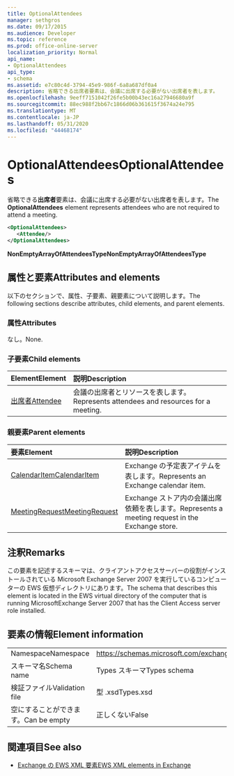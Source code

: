 ```yaml
---
title: OptionalAttendees
manager: sethgros
ms.date: 09/17/2015
ms.audience: Developer
ms.topic: reference
ms.prod: office-online-server
localization_priority: Normal
api_name:
- OptionalAttendees
api_type:
- schema
ms.assetid: e7c80c4d-3794-45e9-986f-6a8a687df0a4
description: 省略できる出席者要素は、会議に出席する必要がない出席者を表します。
ms.openlocfilehash: 9eeff7151042f26fe5b00b43ec16a27946680a9f
ms.sourcegitcommit: 88ec988f2bb67c1866d06b361615f3674a24e795
ms.translationtype: MT
ms.contentlocale: ja-JP
ms.lasthandoff: 05/31/2020
ms.locfileid: "44468174"
---
```

# <a name="optionalattendees"></a><span data-ttu-id="cd263-103">OptionalAttendees</span><span class="sxs-lookup"><span data-stu-id="cd263-103">OptionalAttendees</span></span>

<span data-ttu-id="cd263-104">省略できる**出席者**要素は、会議に出席する必要がない出席者を表します。</span><span class="sxs-lookup"><span data-stu-id="cd263-104">The **OptionalAttendees** element represents attendees who are not required to attend a meeting.</span></span> 
  
```xml
<OptionalAttendees>
   <Attendee/>
</OptionalAttendees>
```

 <span data-ttu-id="cd263-105">**NonEmptyArrayOfAttendeesType**</span><span class="sxs-lookup"><span data-stu-id="cd263-105">**NonEmptyArrayOfAttendeesType**</span></span>
## <a name="attributes-and-elements"></a><span data-ttu-id="cd263-106">属性と要素</span><span class="sxs-lookup"><span data-stu-id="cd263-106">Attributes and elements</span></span>

<span data-ttu-id="cd263-107">以下のセクションで、属性、子要素、親要素について説明します。</span><span class="sxs-lookup"><span data-stu-id="cd263-107">The following sections describe attributes, child elements, and parent elements.</span></span>
  
### <a name="attributes"></a><span data-ttu-id="cd263-108">属性</span><span class="sxs-lookup"><span data-stu-id="cd263-108">Attributes</span></span>

<span data-ttu-id="cd263-109">なし。</span><span class="sxs-lookup"><span data-stu-id="cd263-109">None.</span></span>
  
### <a name="child-elements"></a><span data-ttu-id="cd263-110">子要素</span><span class="sxs-lookup"><span data-stu-id="cd263-110">Child elements</span></span>

|<span data-ttu-id="cd263-111">**Element**</span><span class="sxs-lookup"><span data-stu-id="cd263-111">**Element**</span></span>|<span data-ttu-id="cd263-112">**説明**</span><span class="sxs-lookup"><span data-stu-id="cd263-112">**Description**</span></span>|
|:-----|:-----|
|[<span data-ttu-id="cd263-113">出席者</span><span class="sxs-lookup"><span data-stu-id="cd263-113">Attendee</span></span>](attendee.md) <br/> |<span data-ttu-id="cd263-114">会議の出席者とリソースを表します。</span><span class="sxs-lookup"><span data-stu-id="cd263-114">Represents attendees and resources for a meeting.</span></span>  <br/> |
   
### <a name="parent-elements"></a><span data-ttu-id="cd263-115">親要素</span><span class="sxs-lookup"><span data-stu-id="cd263-115">Parent elements</span></span>

|<span data-ttu-id="cd263-116">**要素**</span><span class="sxs-lookup"><span data-stu-id="cd263-116">**Element**</span></span>|<span data-ttu-id="cd263-117">**説明**</span><span class="sxs-lookup"><span data-stu-id="cd263-117">**Description**</span></span>|
|:-----|:-----|
|[<span data-ttu-id="cd263-118">CalendarItem</span><span class="sxs-lookup"><span data-stu-id="cd263-118">CalendarItem</span></span>](calendaritem.md) <br/> |<span data-ttu-id="cd263-119">Exchange の予定表アイテムを表します。</span><span class="sxs-lookup"><span data-stu-id="cd263-119">Represents an Exchange calendar item.</span></span>  <br/> |
|[<span data-ttu-id="cd263-120">MeetingRequest</span><span class="sxs-lookup"><span data-stu-id="cd263-120">MeetingRequest</span></span>](meetingrequest.md) <br/> |<span data-ttu-id="cd263-121">Exchange ストア内の会議出席依頼を表します。</span><span class="sxs-lookup"><span data-stu-id="cd263-121">Represents a meeting request in the Exchange store.</span></span>  <br/> |
   
## <a name="remarks"></a><span data-ttu-id="cd263-122">注釈</span><span class="sxs-lookup"><span data-stu-id="cd263-122">Remarks</span></span>

<span data-ttu-id="cd263-123">この要素を記述するスキーマは、クライアントアクセスサーバーの役割がインストールされている Microsoft Exchange Server 2007 を実行しているコンピューターの EWS 仮想ディレクトリにあります。</span><span class="sxs-lookup"><span data-stu-id="cd263-123">The schema that describes this element is located in the EWS virtual directory of the computer that is running MicrosoftExchange Server 2007 that has the Client Access server role installed.</span></span>
  
## <a name="element-information"></a><span data-ttu-id="cd263-124">要素の情報</span><span class="sxs-lookup"><span data-stu-id="cd263-124">Element information</span></span>

|||
|:-----|:-----|
|<span data-ttu-id="cd263-125">Namespace</span><span class="sxs-lookup"><span data-stu-id="cd263-125">Namespace</span></span>  <br/> |https://schemas.microsoft.com/exchange/services/2006/types  <br/> |
|<span data-ttu-id="cd263-126">スキーマ名</span><span class="sxs-lookup"><span data-stu-id="cd263-126">Schema name</span></span>  <br/> |<span data-ttu-id="cd263-127">Types スキーマ</span><span class="sxs-lookup"><span data-stu-id="cd263-127">Types schema</span></span>  <br/> |
|<span data-ttu-id="cd263-128">検証ファイル</span><span class="sxs-lookup"><span data-stu-id="cd263-128">Validation file</span></span>  <br/> |<span data-ttu-id="cd263-129">型 .xsd</span><span class="sxs-lookup"><span data-stu-id="cd263-129">Types.xsd</span></span>  <br/> |
|<span data-ttu-id="cd263-130">空にすることができます。</span><span class="sxs-lookup"><span data-stu-id="cd263-130">Can be empty</span></span>  <br/> |<span data-ttu-id="cd263-131">正しくない</span><span class="sxs-lookup"><span data-stu-id="cd263-131">False</span></span>  <br/> |
   
## <a name="see-also"></a><span data-ttu-id="cd263-132">関連項目</span><span class="sxs-lookup"><span data-stu-id="cd263-132">See also</span></span>



- [<span data-ttu-id="cd263-133">Exchange の EWS XML 要素</span><span class="sxs-lookup"><span data-stu-id="cd263-133">EWS XML elements in Exchange</span></span>](ews-xml-elements-in-exchange.md)


